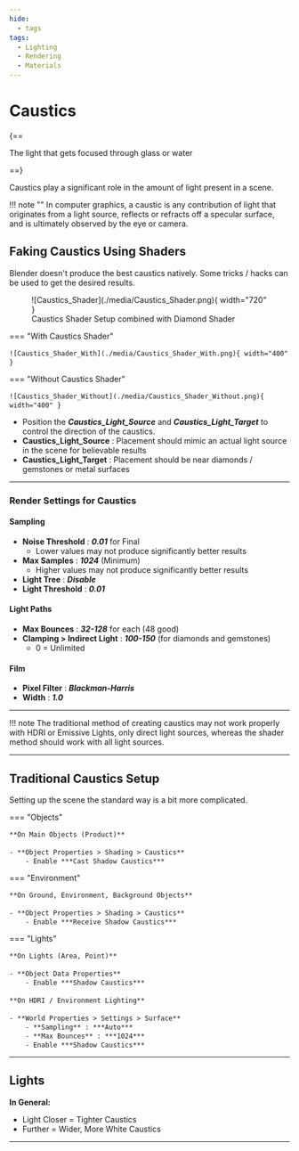 ```yaml
---
hide:
  - tags
tags:
  - Lighting
  - Rendering
  - Materials
---
```


# **Caustics**

{==

The light that gets focused through glass or water

==}

Caustics play a significant role in the amount of light present in a scene.

!!! note ""
    In computer graphics, a caustic is any contribution of light that originates from a light source, reflects or refracts off a specular surface, and is ultimately observed by the eye or camera.


## **Faking Caustics Using Shaders**

Blender doesn't produce the best caustics natively.  Some tricks / hacks can be used to get the desired results.


<figure markdown="span">
  ![Caustics_Shader](./media/Caustics_Shader.png){ width="720" }
  <figcaption>Caustics Shader Setup combined with Diamond Shader</figcaption>
</figure>


<div class="grid" markdown>


=== "With Caustics Shader"

    ![Caustics_Shader_With](./media/Caustics_Shader_With.png){ width="400" }

=== "Without Caustics Shader"

    ![Caustics_Shader_Without](./media/Caustics_Shader_Without.png){ width="400" }


- Position the ***Caustics_Light_Source*** and ***Caustics_Light_Target*** to control the direction of the caustics.
- **Caustics_Light_Source** : Placement should mimic an actual light source in the scene for believable results
- **Caustics_Light_Target** : Placement should be near diamonds / gemstones or metal surfaces

</div>


---

### **Render Settings for Caustics**

#### **Sampling**
- **Noise Threshold** : ***0.01*** for Final
    - Lower values may not produce significantly better results
- **Max Samples** : ***1024*** (Minimum)
    - Higher values may not produce significantly better results
- **Light Tree** : ***Disable***
- **Light Threshold** : ***0.01***


#### **Light Paths**
- **Max Bounces** : ***32-128*** for each (48 good)
- **Clamping > Indirect Light** : ***100-150*** (for diamonds and gemstones)
    - 0 = Unlimited


#### **Film**
- **Pixel Filter** : ***Blackman-Harris***
- **Width** : ***1.0***


---

!!! note
    The traditional method of creating caustics may not work properly with HDRI or Emissive Lights, only direct light sources, whereas the shader method should work with all light sources.

---


## **Traditional Caustics Setup**
Setting up the scene the standard way is a bit more complicated.

=== "Objects"

    **On Main Objects (Product)**

    - **Object Properties > Shading > Caustics**
        - Enable ***Cast Shadow Caustics***

=== "Environment"

    **On Ground, Environment, Background Objects**

    - **Object Properties > Shading > Caustics**
        - Enable ***Receive Shadow Caustics***

=== "Lights"

    **On Lights (Area, Point)**

    - **Object Data Properties**
        - Enable ***Shadow Caustics***

    **On HDRI / Environment Lighting**

    - **World Properties > Settings > Surface**
        - **Sampling** : ***Auto***
        - **Max Bounces** : ***1024***
        - Enable ***Shadow Caustics***


---

## Lights
**In General:**

- Light Closer = Tighter Caustics
- Further = Wider, More White Caustics


---

